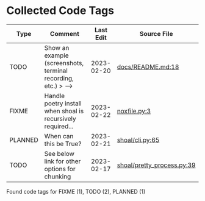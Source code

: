 # Collected Code Tags

| Type    | Comment                                                       | Last Edit   | Source File                                                                                                                                |
|---------|---------------------------------------------------------------|-------------|--------------------------------------------------------------------------------------------------------------------------------------------|
| TODO    | Show an example (screenshots, terminal recording, etc.) > --> | 2023-02-20  | [docs/README.md:18](https://github.com/kyleking/shoal/blame/02dc1fedb6105ce7642ff45bfe92662fbf6a2624/docs/README.md#L21)                   |
| FIXME   | Handle poetry install when shoal is recursively required...   | 2023-02-22  | [noxfile.py:3](https://github.com/kyleking/shoal/blame/1e96ce8da3b36976d078ad4c58c0afc6f092007b/noxfile.py#L3)                             |
| PLANNED | When can this be True?                                        | 2023-02-21  | [shoal/cli.py:65](https://github.com/kyleking/shoal/blame/dc5070ab8dee8241d28897b0cdea287d9e84d305/shoal/cli.py#L65)                       |
| TODO    | See below link for other options for chunking                 | 2023-02-17  | [shoal/pretty_process.py:39](https://github.com/kyleking/shoal/blame/3c36ca74ee07faadc3e05042ad446fa73a91bc1e/shoal/pretty_process.py#L18) |

Found code tags for FIXME (1), TODO (2), PLANNED (1)

<!-- calcipy_skip_tags -->
